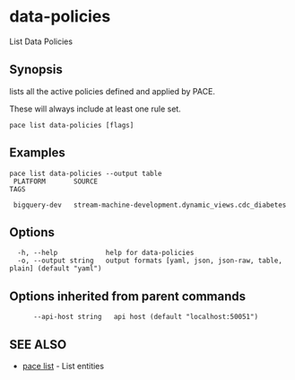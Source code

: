 # data-policies

List Data Policies

## Synopsis

lists all the active policies defined and applied by PACE.

These will always include at least one rule set.

```
pace list data-policies [flags]
```

## Examples

```
pace list data-policies --output table
 PLATFORM       SOURCE                                                  TAGS

 bigquery-dev   stream-machine-development.dynamic_views.cdc_diabetes
```

## Options

```
  -h, --help            help for data-policies
  -o, --output string   output formats [yaml, json, json-raw, table, plain] (default "yaml")
```

## Options inherited from parent commands

```
      --api-host string   api host (default "localhost:50051")
```

## SEE ALSO

* [pace list](./) - List entities
